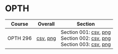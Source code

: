 # OPTH

| Course | Overall | Section |
| ------ | ------- | ------- |
| OPTH 296 | [csv](https://github.com/UCSD-Historical-Enrollment-Data/2025Winter/blob/main/overall/OPTH%20296.csv), [png](https://raw.githubusercontent.com/UCSD-Historical-Enrollment-Data/2025Winter/main/plot_overall/OPTH%20296.png) | Section 001: [csv](https://github.com/UCSD-Historical-Enrollment-Data/2025Winter/blob/main/section/OPTH%20296_001.csv), [png](https://raw.githubusercontent.com/UCSD-Historical-Enrollment-Data/2025Winter/main/plot_section/OPTH%20296_001.png)<br>Section 002: [csv](https://github.com/UCSD-Historical-Enrollment-Data/2025Winter/blob/main/section/OPTH%20296_002.csv), [png](https://raw.githubusercontent.com/UCSD-Historical-Enrollment-Data/2025Winter/main/plot_section/OPTH%20296_002.png)<br>Section 003: [csv](https://github.com/UCSD-Historical-Enrollment-Data/2025Winter/blob/main/section/OPTH%20296_003.csv), [png](https://raw.githubusercontent.com/UCSD-Historical-Enrollment-Data/2025Winter/main/plot_section/OPTH%20296_003.png) |
